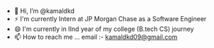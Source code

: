 - 👋 Hi, I’m @kamaldkd
- ⚡ I'm currently Intern at JP Morgan 
Chase as a Software Engineer
- 😄 I'm currently in IInd year of my college (B.tech CS) journey
- 📫 How to reach me ... email :- kamaldkd09@gmail.com

<!---
kamaldkd/kamaldkd is a ✨ special ✨ repository because its `README.md` (this file) appears on your GitHub profile.
You can click the Preview link to take a look at your changes.
--->
